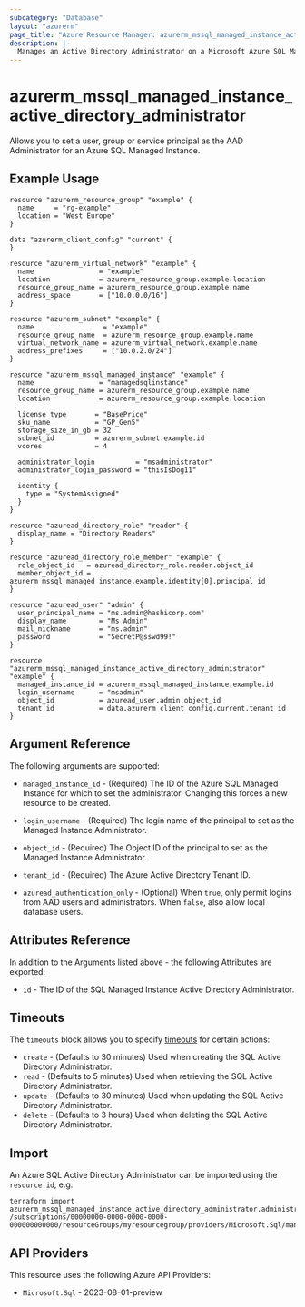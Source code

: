 ```yaml
---
subcategory: "Database"
layout: "azurerm"
page_title: "Azure Resource Manager: azurerm_mssql_managed_instance_active_directory_administrator"
description: |-
  Manages an Active Directory Administrator on a Microsoft Azure SQL Managed Instance
---
```


# azurerm_mssql_managed_instance_active_directory_administrator

Allows you to set a user, group or service principal as the AAD Administrator for an Azure SQL Managed Instance.

## Example Usage

```hcl
resource "azurerm_resource_group" "example" {
  name     = "rg-example"
  location = "West Europe"
}

data "azurerm_client_config" "current" {
}

resource "azurerm_virtual_network" "example" {
  name                = "example"
  location            = azurerm_resource_group.example.location
  resource_group_name = azurerm_resource_group.example.name
  address_space       = ["10.0.0.0/16"]
}

resource "azurerm_subnet" "example" {
  name                 = "example"
  resource_group_name  = azurerm_resource_group.example.name
  virtual_network_name = azurerm_virtual_network.example.name
  address_prefixes     = ["10.0.2.0/24"]
}

resource "azurerm_mssql_managed_instance" "example" {
  name                = "managedsqlinstance"
  resource_group_name = azurerm_resource_group.example.name
  location            = azurerm_resource_group.example.location

  license_type       = "BasePrice"
  sku_name           = "GP_Gen5"
  storage_size_in_gb = 32
  subnet_id          = azurerm_subnet.example.id
  vcores             = 4

  administrator_login          = "msadministrator"
  administrator_login_password = "thisIsDog11"

  identity {
    type = "SystemAssigned"
  }
}

resource "azuread_directory_role" "reader" {
  display_name = "Directory Readers"
}

resource "azuread_directory_role_member" "example" {
  role_object_id   = azuread_directory_role.reader.object_id
  member_object_id = azurerm_mssql_managed_instance.example.identity[0].principal_id
}

resource "azuread_user" "admin" {
  user_principal_name = "ms.admin@hashicorp.com"
  display_name        = "Ms Admin"
  mail_nickname       = "ms.admin"
  password            = "SecretP@sswd99!"
}

resource "azurerm_mssql_managed_instance_active_directory_administrator" "example" {
  managed_instance_id = azurerm_mssql_managed_instance.example.id
  login_username      = "msadmin"
  object_id           = azuread_user.admin.object_id
  tenant_id           = data.azurerm_client_config.current.tenant_id
}
```

## Argument Reference

The following arguments are supported:

* `managed_instance_id` - (Required) The ID of the Azure SQL Managed Instance for which to set the administrator. Changing this forces a new resource to be created.

* `login_username` - (Required) The login name of the principal to set as the Managed Instance Administrator.

* `object_id` - (Required) The Object ID of the principal to set as the Managed Instance Administrator.

* `tenant_id` - (Required) The Azure Active Directory Tenant ID.

* `azuread_authentication_only` - (Optional) When `true`, only permit logins from AAD users and administrators. When `false`, also allow local database users.

## Attributes Reference

In addition to the Arguments listed above - the following Attributes are exported:

* `id` - The ID of the SQL Managed Instance Active Directory Administrator.

## Timeouts

The `timeouts` block allows you to specify [timeouts](https://developer.hashicorp.com/terraform/language/resources/configure#define-operation-timeouts) for certain actions:

* `create` - (Defaults to 30 minutes) Used when creating the SQL Active Directory Administrator.
* `read` - (Defaults to 5 minutes) Used when retrieving the SQL Active Directory Administrator.
* `update` - (Defaults to 30 minutes) Used when updating the SQL Active Directory Administrator.
* `delete` - (Defaults to 3 hours) Used when deleting the SQL Active Directory Administrator.

## Import

An Azure SQL Active Directory Administrator can be imported using the `resource id`, e.g.

```shell
terraform import azurerm_mssql_managed_instance_active_directory_administrator.administrator /subscriptions/00000000-0000-0000-0000-000000000000/resourceGroups/myresourcegroup/providers/Microsoft.Sql/managedInstances/mymanagedinstance/administrators/activeDirectory
```

## API Providers
<!-- This section is generated, changes will be overwritten -->
This resource uses the following Azure API Providers:

* `Microsoft.Sql` - 2023-08-01-preview

